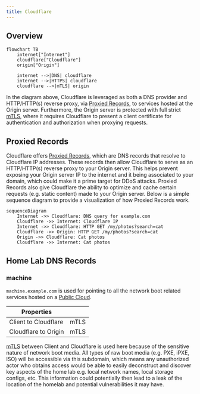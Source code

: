 ```yaml
---
title: Cloudflare
---
```


## Overview

```mermaid
flowchart TB
    internet["Internet"]
    cloudflare["Cloudflare"]
    origin["Origin"]

    internet -->|DNS| cloudflare
    internet -->|HTTPS| cloudflare
    cloudflare -->|mTLS| origin
```

In the diagram above, Cloudflare is leveraged as both a DNS provider
and HTTP/HTTP(s) reverse proxy, via [Proxied Records](#proxied-records), to services hosted
at the Origin server. Furthermore, the Origin server is protected
with full strict [mTLS](https://en.wikipedia.org/wiki/Mutual_authentication),
where it requires Cloudflare to present a client certificate for authentication
and authorization when proxying requests.

## Proxied Records

Cloudflare offers [Proxied Records](https://developers.cloudflare.com/dns/manage-dns-records/reference/proxied-dns-records/#proxied-records),
which are DNS records that resolve to Cloudflare IP addresses. These records then allow Cloudflare
to serve as an HTTP/HTTP(s) reverse proxy to your Origin server. This helps prevent exposing your
Origin server IP to the internet and it being associated to your domain, which could
make it a prime target for DDoS attacks. Proxied Records also give Cloudflare the ability
to optimize and cache certain requests (e.g. static content) made to your Origin server.
Below is a simple sequence diagram to provide a visualization of how Proxied Records work.

```mermaid
sequenceDiagram
    Internet ->> Cloudflare: DNS query for example.com
    Cloudflare ->> Internet: Cloudflare IP
    Internet ->> Cloudflare: HTTP GET /my/photos?search=cat
    Cloudflare ->> Origin: HTTP GET /my/photos?search=cat
    Origin ->> Cloudflare: Cat photos
    Cloudflare ->> Internet: Cat photos
```

## Home Lab DNS Records

### machine

`machine.example.com` is used for pointing to all the network boot related services hosted
on a [Public Cloud](/docs/public_cloud/).

| Properties | |
| ---------- | ---- |
| Client to Cloudflare | mTLS |
| Cloudflare to Origin | mTLS |

[mTLS](https://en.wikipedia.org/wiki/Mutual_authentication) between Client and Cloudflare
is used here because of the sensitive nature of network boot media. All types of raw boot
media (e.g. PXE, iPXE, ISO) will be accessible via this subdomain, which means any unauthorized actor who
obtains access would be able to easily deconstruct and discover key aspects of the home
lab e.g. local network names, local storage configs, etc. This information could
potentially then lead to a leak of the location of the homelab and potential vulnerabilities
it may have.